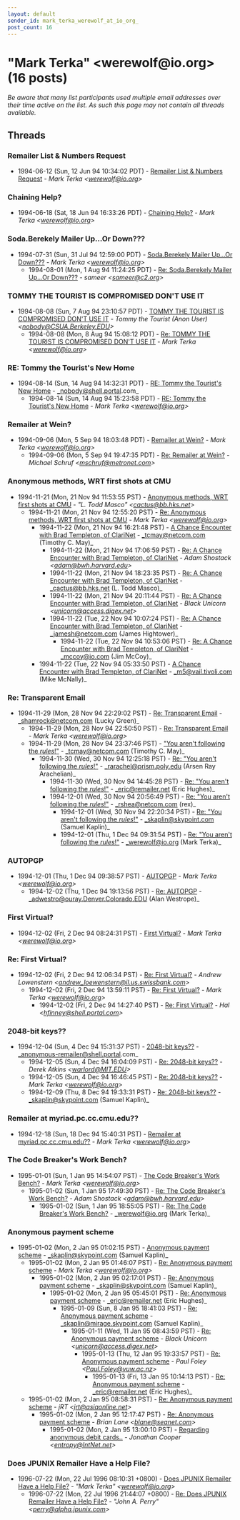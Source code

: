 ```yaml
---
layout: default
sender_id: mark_terka_werewolf_at_io_org_
post_count: 16
---
```


# "Mark Terka" <werewolf<span>@</span>io.org> (16 posts)

_Be aware that many list participants used multiple email addresses over their time active on the list. As such this page may not contain all threads available._

## Threads

### Remailer List & Numbers Request
+ 1994-06-12 (Sun, 12 Jun 94 10:34:02 PDT) - [Remailer List & Numbers Request](/archive/1994/06/f6aa9e9458a987c18203ee09205443fd389caa00707c65f1298aeb1e9786da33) - _Mark Terka \<werewolf@io.org\>_

### Chaining Help?
+ 1994-06-18 (Sat, 18 Jun 94 16:33:26 PDT) - [Chaining Help?](/archive/1994/06/dff916b66e2e1c250e4437311deedf27eafbf6d961c4bdf0505e1bbc6650d759) - _Mark Terka \<werewolf@io.org\>_

### Soda.Berekely Mailer Up...Or Down???
+ 1994-07-31 (Sun, 31 Jul 94 12:59:00 PDT) - [Soda.Berekely Mailer Up...Or Down???](/archive/1994/07/73a5904ec4787b820bfaf6f03223223010cc3b159e48b9aa9d28368ba6bddacf) - _Mark Terka \<werewolf@io.org\>_
  + 1994-08-01 (Mon, 1 Aug 94 11:24:25 PDT) - [Re: Soda.Berekely Mailer Up...Or Down???](/archive/1994/08/b003b20a2c2a4a76b178fb845ac54b5af4a2548e0838f59c10b303f2438877e8) - _sameer \<sameer@c2.org\>_

### TOMMY THE TOURIST IS COMPROMISED DON'T USE IT
+ 1994-08-08 (Sun, 7 Aug 94 23:10:57 PDT) - [TOMMY THE TOURIST IS COMPROMISED DON'T USE IT](/archive/1994/08/1ca9989995dc66881138c9917ce350ba6a6546f18e3dbc58112ad4816126f941) - _Tommy the Tourist (Anon User) \<nobody@CSUA.Berkeley.EDU\>_
  + 1994-08-08 (Mon, 8 Aug 94 15:08:12 PDT) - [Re: TOMMY THE TOURIST IS COMPROMISED DON'T USE IT](/archive/1994/08/b493dfafe30aa399155ab58c2716e2513bd6f27165c9b472fb12fda3d9623f26) - _Mark Terka \<werewolf@io.org\>_

### RE: Tommy the Tourist's New Home
+ 1994-08-14 (Sun, 14 Aug 94 14:32:31 PDT) - [RE: Tommy the Tourist's New Home](/archive/1994/08/0856288b3074300aea2996ced6070645ae4d2baddcbc535accc3edaa09c7e95c) - _nobody@shell.portal.com_
  + 1994-08-14 (Sun, 14 Aug 94 15:23:58 PDT) - [RE: Tommy the Tourist's New Home](/archive/1994/08/c25dbac64ca0bcd31df1651b69ef9b439274d07655983168b448faf3498e4237) - _Mark Terka \<werewolf@io.org\>_

### Remailer at Wein?
+ 1994-09-06 (Mon, 5 Sep 94 18:03:48 PDT) - [Remailer at Wein?](/archive/1994/09/ca3cc227767cae9755d925032c65cabce5c6a7fbbea84ad2585a83bfd8529d69) - _Mark Terka \<werewolf@io.org\>_
  + 1994-09-06 (Mon, 5 Sep 94 19:47:35 PDT) - [Re: Remailer at Wein?](/archive/1994/09/b00de659baf89ea7a921402469d942b0451b30ff3ee1a731be24456cafd84c0c) - _Michael Schruf \<mschruf@metronet.com\>_

### Anonymous methods, WRT first shots at CMU
+ 1994-11-21 (Mon, 21 Nov 94 11:53:55 PST) - [Anonymous methods, WRT first shots at CMU](/archive/1994/11/3c312e5e24463536ac45d4748312cb980db7cf88d88ce3f2bae861021b1babfe) - _"L. Todd Masco" \<cactus@bb.hks.net\>_
  + 1994-11-21 (Mon, 21 Nov 94 12:55:20 PST) - [Re: Anonymous methods, WRT first shots at CMU](/archive/1994/11/8bf7bb2da630637d8a36441c8bb92ac05865b13e9c0672c85e672bf2c6376bcc) - _Mark Terka \<werewolf@io.org\>_
    + 1994-11-22 (Mon, 21 Nov 94 16:21:48 PST) - [A Chance Encounter with Brad Templeton, of ClariNet](/archive/1994/11/08c86cb9c371e9e00b21b6917d101350e84ae8e446146f0e52f60248c103aaf1) - _tcmay@netcom.com (Timothy C. May)_
      + 1994-11-22 (Mon, 21 Nov 94 17:06:59 PST) - [Re: A Chance Encounter with Brad Templeton, of ClariNet](/archive/1994/11/5b4632532a996214d6f338326972490b50cd4190002ea6e259e99b10068ef95a) - _Adam Shostack \<adam@bwh.harvard.edu\>_
      + 1994-11-22 (Mon, 21 Nov 94 18:23:35 PST) - [Re: A Chance Encounter with Brad Templeton, of ClariNet](/archive/1994/11/2778a1eea32461c2da6969e9af2a01c9c276ea8c98595ec91403c5156dcc82f3) - _cactus@bb.hks.net (L. Todd Masco)_
      + 1994-11-22 (Mon, 21 Nov 94 20:11:44 PST) - [Re: A Chance Encounter with Brad Templeton, of ClariNet](/archive/1994/11/dbf927b7543f325196a8a10eed0a06c056fea3a75053e5ac77d8d250b4902a32) - _Black Unicorn \<unicorn@access.digex.net\>_
      + 1994-11-22 (Tue, 22 Nov 94 10:07:24 PST) - [Re: A Chance Encounter with Brad Templeton, of ClariNet](/archive/1994/11/14dfb01b0e2b1b2e5f64dbb7f234ec474bcc95ea3111e54b86fc2d1e1872b2bb) - _jamesh@netcom.com (James Hightower)_
        + 1994-11-22 (Tue, 22 Nov 94 10:53:06 PST) - [Re: A Chance Encounter with Brad Templeton, of ClariNet](/archive/1994/11/a2502821308c7ee29aea82d0b46cb92fff26e925fe10e4ab3c6d6cdc285bc072) - _mccoy@io.com (Jim McCoy)_
    + 1994-11-22 (Tue, 22 Nov 94 05:33:50 PST) - [A Chance Encounter with Brad Templeton, of ClariNet](/archive/1994/11/1cca672ea09a84a0636b41aaf1bc84c9054ceecdbf6d2bd7c7f05b3282736863) - _m5@vail.tivoli.com (Mike McNally)_

### Re: Transparent Email
+ 1994-11-29 (Mon, 28 Nov 94 22:29:02 PST) - [Re: Transparent Email](/archive/1994/11/961a28da8340d805bfb0ce3876590f06bd53ca672c320e1c8144e7c6fa6b6074) - _shamrock@netcom.com (Lucky Green)_
  + 1994-11-29 (Mon, 28 Nov 94 22:50:50 PST) - [Re: Transparent Email](/archive/1994/11/401fa8bbd7cf97ae7d3e9c9c0ae6e6b353e8282dfb2c8067e0b34874f4f259b1) - _Mark Terka \<werewolf@io.org\>_
  + 1994-11-29 (Mon, 28 Nov 94 23:37:46 PST) - ["You aren't following the _rules_!"](/archive/1994/11/4ed831e51222002ed3f8c809cf87e1bec1a2e08270888d87940c540f2033ef3d) - _tcmay@netcom.com (Timothy C. May)_
    + 1994-11-30 (Wed, 30 Nov 94 12:25:18 PST) - [Re: "You aren't following the _rules_!"](/archive/1994/11/1a12c58401ace54bc862a7ea195ac9ae0600d7675595ec7901ee79b8b846727e) - _rarachel@prism.poly.edu (Arsen Ray Arachelian)_
      + 1994-11-30 (Wed, 30 Nov 94 14:45:28 PST) - [Re: "You aren't following the _rules_!"](/archive/1994/11/df8e9241eaf11b0dc950df11ba1a289155dd082bcc52ad01c8a0cec87051b2e8) - _eric@remailer.net (Eric Hughes)_
      + 1994-12-01 (Wed, 30 Nov 94 20:56:49 PST) - [Re: "You aren't following the _rules_!"](/archive/1994/12/c7465896f110a78de9bc3696243f28478b2281c7024a5ed3c6c4e2c33ae3b8f5) - _rshea@netcom.com (rex)_
        + 1994-12-01 (Wed, 30 Nov 94 22:20:34 PST) - [Re: "You aren't following the _rules_!"](/archive/1994/12/f1150d4c0e39d400df6fc803f6655aa8b2f11b7da6871569f942eec035287229) - _skaplin@skypoint.com (Samuel Kaplin)_
        + 1994-12-01 (Thu, 1 Dec 94 09:31:54 PST) - [Re: "You aren't following the _rules_!"](/archive/1994/12/59b74f1dd2a36b12273801a4f15126bcb41045aa64e58a8e74f2304bd754ff25) - _werewolf@io.org (Mark Terka)_

### AUTOPGP
+ 1994-12-01 (Thu, 1 Dec 94 09:38:57 PST) - [AUTOPGP](/archive/1994/12/f30b55487c5d7b087a2759ab1b5e2be7c208995591e6ebfba22698e19329fc47) - _Mark Terka \<werewolf@io.org\>_
  + 1994-12-02 (Thu, 1 Dec 94 19:13:56 PST) - [Re: AUTOPGP](/archive/1994/12/1e7d8f7b9f84432a6f465dc7aa9a22d871d648da5572fea184950f8fe3a80a34) - _adwestro@ouray.Denver.Colorado.EDU (Alan Westrope)_

### First Virtual?
+ 1994-12-02 (Fri, 2 Dec 94 08:24:31 PST) - [First Virtual?](/archive/1994/12/d0783701769ddfb32c7007ab76e7f4bb8381fa94021a1e3d37532a6e3077b7c9) - _Mark Terka \<werewolf@io.org\>_

### Re: First Virtual?
+ 1994-12-02 (Fri, 2 Dec 94 12:06:34 PST) - [Re: First Virtual?](/archive/1994/12/7303000f01d0ec15b5c2d51c503f7987a7404070ddc3bc5c5f78de9422d356d5) - _Andrew Lowenstern \<andrew_loewenstern@il.us.swissbank.com\>_
  + 1994-12-02 (Fri, 2 Dec 94 13:59:11 PST) - [Re: First Virtual?](/archive/1994/12/86035d43e929e4824ca0cf6df3b2c556db3b34aa2ca6c2ed1eaf1269fdff1bc0) - _Mark Terka \<werewolf@io.org\>_
    + 1994-12-02 (Fri, 2 Dec 94 14:27:40 PST) - [Re: First Virtual?](/archive/1994/12/f2df40f7c13fe3eb5302684110f6cf1e88f1b507219c6ac57b0be58d18ece1ef) - _Hal \<hfinney@shell.portal.com\>_

### 2048-bit keys??
+ 1994-12-04 (Sun, 4 Dec 94 15:31:37 PST) - [2048-bit keys??](/archive/1994/12/b57b6844e97fafd2564c0cf140f32ef086c9f165b0a5b1c2fd97312947b9b62b) - _anonymous-remailer@shell.portal.com_
  + 1994-12-05 (Sun, 4 Dec 94 16:04:09 PST) - [Re: 2048-bit keys??](/archive/1994/12/8000a4cf39e51615b6cdae0692e1b3fbe782ab762496df41845f7cdce0b2f87f) - _Derek Atkins \<warlord@MIT.EDU\>_
  + 1994-12-05 (Sun, 4 Dec 94 16:46:45 PST) - [Re: 2048-bit keys??](/archive/1994/12/7a409fa7e8b35d9b10a3b661dcd345f47bc854b8b64d03b679530700be179160) - _Mark Terka \<werewolf@io.org\>_
  + 1994-12-09 (Thu, 8 Dec 94 19:33:31 PST) - [Re: 2048-bit keys??](/archive/1994/12/7ee03ad4276ad9599bf9930bbb735a32a61a8e09b379ef3a6bf1491660f71100) - _skaplin@skypoint.com (Samuel Kaplin)_

### Remailer at myriad.pc.cc.cmu.edu??
+ 1994-12-18 (Sun, 18 Dec 94 15:40:31 PST) - [Remailer at myriad.pc.cc.cmu.edu??](/archive/1994/12/6ae94797ebbf4117667b32dc9dbe8b3678321a5ea6dd25cd9691c8cef33f34a4) - _Mark Terka \<werewolf@io.org\>_

### The Code Breaker's Work Bench?
+ 1995-01-01 (Sun, 1 Jan 95 14:54:07 PST) - [The Code Breaker's Work Bench?](/archive/1995/01/98a1c1654d6a0e36aa0feee2b528749569d617a06302ff6cc1a92c6f3779d62c) - _Mark Terka \<werewolf@io.org\>_
  + 1995-01-02 (Sun, 1 Jan 95 17:49:30 PST) - [Re: The Code Breaker's Work Bench?](/archive/1995/01/dd25de91206228180bd60362bea009db2eb56bd20ca29c8f09e88a564df8f178) - _Adam Shostack \<adam@bwh.harvard.edu\>_
    + 1995-01-02 (Sun, 1 Jan 95 18:55:05 PST) - [Re: The Code Breaker's Work Bench?](/archive/1995/01/625ac2fb29d44bf5513e131825e63d3db69b11dfaa0effefe1fd6697a4e5c88f) - _werewolf@io.org (Mark Terka)_

### Anonymous payment scheme
+ 1995-01-02 (Mon, 2 Jan 95 01:02:15 PST) - [Anonymous payment scheme](/archive/1995/01/1864d81c7e937ddb41e6ea98537efe724065f4152f11d00eb8427bd365064bfe) - _skaplin@skypoint.com (Samuel Kaplin)_
  + 1995-01-02 (Mon, 2 Jan 95 01:46:07 PST) - [Re: Anonymous payment scheme](/archive/1995/01/0df66a5c3d4088b3dccc9ddc8447636f338cb0692e09cf6fd65d53191f462c68) - _Mark Terka \<werewolf@io.org\>_
    + 1995-01-02 (Mon, 2 Jan 95 02:17:01 PST) - [Re: Anonymous payment scheme](/archive/1995/01/721e7b5a6ff13e9a79a33d6c5a7fae910e46096ac2a08572f2b615bc3f2a01b9) - _skaplin@skypoint.com (Samuel Kaplin)_
      + 1995-01-02 (Mon, 2 Jan 95 05:45:01 PST) - [Re: Anonymous payment scheme](/archive/1995/01/820ab6a6d8fa746d24556609cdc1a59b43ec86df9e0f4c4c7d380fe98a4dfb3a) - _eric@remailer.net (Eric Hughes)_
        + 1995-01-09 (Sun, 8 Jan 95 18:41:03 PST) - [Re: Anonymous payment scheme](/archive/1995/01/80faf93188afbde34114e92a2d33827f02a84a8207017fd25ba9ccf8de91e7ea) - _skaplin@mirage.skypoint.com (Samuel Kaplin)_
          + 1995-01-11 (Wed, 11 Jan 95 08:43:59 PST) - [Re: Anonymous payment scheme](/archive/1995/01/f18f42faf2fcdc68a3de8259b2705456bc468707ed76199f8756b6cc6d59d9bb) - _Black Unicorn \<unicorn@access.digex.net\>_
            + 1995-01-13 (Thu, 12 Jan 95 19:33:57 PST) - [Re: Anonymous payment scheme](/archive/1995/01/2a498bc053688f7869966ce30393a386c51793e51b31529199dbb017d2566449) - _Paul Foley \<Paul.Foley@vuw.ac.nz\>_
              + 1995-01-13 (Fri, 13 Jan 95 10:14:13 PST) - [Re: Anonymous payment scheme](/archive/1995/01/97843b636b3d1ab43dc66474177c75757ee808ba605cefda386897bf44d4a736) - _eric@remailer.net (Eric Hughes)_
  + 1995-01-02 (Mon, 2 Jan 95 08:58:31 PST) - [Re: Anonymous payment scheme](/archive/1995/01/c4eebad8c7e663a80dc5a3cfc14379acade9a7c8519c535ead25d6e6d4bed9d8) - _jRT \<jrt@asiaonline.net\>_
    + 1995-01-02 (Mon, 2 Jan 95 12:17:47 PST) - [Re: Anonymous payment scheme](/archive/1995/01/740b9e589b6734e385348ee3d8b1472a873accad513eb42658dc416ae082f8a6) - _Brian Lane \<blane@seanet.com\>_
      + 1995-01-02 (Mon, 2 Jan 95 13:00:10 PST) - [Regarding anonymous debit cards..](/archive/1995/01/e23815e5ba2fbc062481a0bed1982e9139249eb7701b379382bfedab56f8d323) - _Jonathan Cooper \<entropy@IntNet.net\>_

### Does JPUNIX  Remailer Have a Help File?
+ 1996-07-22 (Mon, 22 Jul 1996 08:10:31 +0800) - [Does JPUNIX  Remailer Have a Help File?](/archive/1996/07/447fbfc56cbdbf279e553910c2d4731562b08a9941443f1771f8151df84e02fb) - _"Mark Terka" \<werewolf@io.org\>_
  + 1996-07-22 (Mon, 22 Jul 1996 21:44:07 +0800) - [Re: Does JPUNIX  Remailer Have a Help File?](/archive/1996/07/96de507034d0bec51c19078aa2231243f17df70597e3572aeb543398d197eaa9) - _"John A. Perry" \<perry@alpha.jpunix.com\>_

